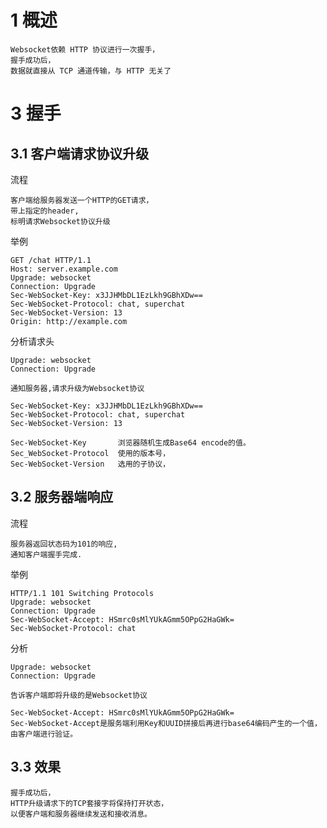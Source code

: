 
# 1 概述

    Websocket依赖 HTTP 协议进行一次握手，
    握手成功后，
    数据就直接从 TCP 通道传输，与 HTTP 无关了


# 3 握手

## 3.1 客户端请求协议升级

流程

    客户端给服务器发送一个HTTP的GET请求，
    带上指定的header,
    标明请求Websocket协议升级

举例

```
GET /chat HTTP/1.1
Host: server.example.com
Upgrade: websocket
Connection: Upgrade
Sec-WebSocket-Key: x3JJHMbDL1EzLkh9GBhXDw==
Sec-WebSocket-Protocol: chat, superchat
Sec-WebSocket-Version: 13
Origin: http://example.com
```

分析请求头

```
Upgrade: websocket
Connection: Upgrade

通知服务器,请求升级为Websocket协议

Sec-WebSocket-Key: x3JJHMbDL1EzLkh9GBhXDw==
Sec-WebSocket-Protocol: chat, superchat
Sec-WebSocket-Version: 13

Sec-WebSocket-Key       浏览器随机生成Base64 encode的值。
Sec_WebSocket-Protocol  使用的版本号，
Sec-WebSocket-Version   选用的子协议，
```


## 3.2 服务器端响应

流程

    服务器返回状态码为101的响应,
    通知客户端握手完成.

举例

```
HTTP/1.1 101 Switching Protocols
Upgrade: websocket
Connection: Upgrade
Sec-WebSocket-Accept: HSmrc0sMlYUkAGmm5OPpG2HaGWk=
Sec-WebSocket-Protocol: chat

```

分析

```
Upgrade: websocket
Connection: Upgrade

告诉客户端即将升级的是Websocket协议

Sec-WebSocket-Accept: HSmrc0sMlYUkAGmm5OPpG2HaGWk=
Sec-WebSocket-Accept是服务端利用Key和UUID拼接后再进行base64编码产生的一个值，由客户端进行验证。
```


## 3.3 效果

    握手成功后，
    HTTP升级请求下的TCP套接字将保持打开状态，
    以便客户端和服务器继续发送和接收消息。


